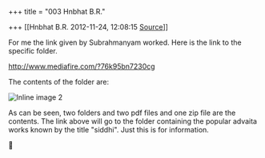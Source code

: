 +++
title = "003 Hnbhat B.R."

+++
[[Hnbhat B.R.	2012-11-24, 12:08:15 [Source](https://groups.google.com/g/bvparishat/c/08TOxcX618o)]]



For me the link given by Subrahmanyam worked. Here is the link to the specific folder.

  

<http://www.mediafire.com/?76k95bn7230cg>  

  

The contents of the folder are:

  

![Inline image 2](https://groups.google.com/group/bvparishat/attach/2829f926abbb4a2f/image.png?part=0.1)  

  

As can be seen, two folders and two pdf files and one zip file are the contents. The link above will go to the folder containing the popular advaita works known by the title "siddhi". Just this is for information.



